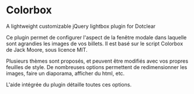# Colorbox
A lightweight customizable jQuery lightbox plugin for Dotclear

Ce plugin permet de configurer l'aspect de la fenêtre modale dans laquelle sont agrandies les images de vos billets. Il est basé sur le script Colorbox de Jack Moore, sous licence MIT.

Plusieurs thèmes sont proposés, et peuvent être modifiés avec vos propres feuilles de style. De nombreuses options permettent de redimensionner les images, faire un diaporama, afficher du html, etc.

L'aide intégrée du plugin détaille toutes ces options.
